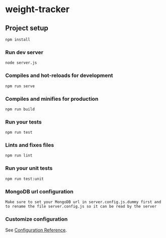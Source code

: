 # weight-tracker

## Project setup

```
npm install
```

### Run dev server
```
node server.js
```

### Compiles and hot-reloads for development
```
npm run serve
```

### Compiles and minifies for production
```
npm run build
```

### Run your tests
```
npm run test
```

### Lints and fixes files
```
npm run lint
```

### Run your unit tests
```
npm run test:unit
```
### MongoDB url configuration
```
Make sure to set your MongoDB url in server.config.js.dummy first and to rename the file server.config.js so it can be read by the server
```


### Customize configuration
See [Configuration Reference](https://cli.vuejs.org/config/).
